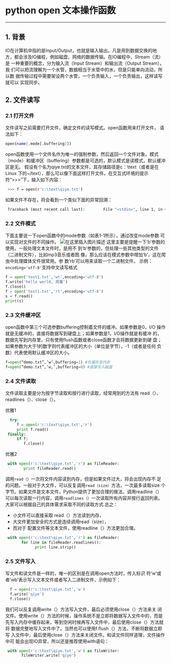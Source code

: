 #  python open 文本操作函数



---
## 1. 背景
IO在计算机中指的是Input/Output，也就是输入输出。凡是用到数据交换的地 方，都会涉及IO编程，例如磁盘、网络的数据传输。在IO编程中，Stream（流）是 一种重要的概念，分为输入流（Input Stream）和输出流（Output Stream）。我 们可以把流理解为一个水管，数据相当于水管中的水，但是只能单向流动，所以数 据传输过程中需要架设两个水管，一个负责输入，一个负责输出，这样读写就可以 实现同步。

## 2. 文件读写

### 2.1 打开文件
文件读写之前需要打开文件，确定文件的读写模式。open函数用来打开文件， 语法如下：
 

```bash
open(name[.mode[.buffering]])
```

open函数使用一个文件名作为唯一的强制参数，然后返回一个文件对象。模式 （mode）和缓冲区（buffering）参数都是可选的，默认模式是读模式，默认缓冲 区是无。
假设有个名为qiye.txt的文本文件，其存储路径是c：\text（或者是在Linux 下的~/text），那么可以像下面这样打开文件。在交互式环境的提示 符“>>>”下，输入如下内容：

```bash
 >>> f = open(r'c:\text\qiye.txt')
```

如果文件不存在，将会看到一个类似下面的异常回溯：

```bash
 Traceback (most recent call last):        File "<stdin>", line 1, in <module>     IOError: [Errno 2] No such file or directory: 'C:\\qiye.txt'
```

### 2.2 文件模式
下面主要说一下open函数中的mode参数（如表1-1所示），通过改变mode参数 可以实现对文件的不同操作。
![在这里插入图片描述](https://img-blog.csdnimg.cn/20200807235248271.png?x-oss-process=image/watermark,type_ZmFuZ3poZW5naGVpdGk,shadow_10,text_aHR0cHM6Ly9ibG9nLmNzZG4ubmV0L3hpeGloYWhhbGVsZWhlaGU=,size_16,color_FFFFFF,t_70)
这里主要是提醒一下‘b’参数的使用，一般处理文本文件时，是用不 到‘b’参数的，但处理一些其他类型的文件（二进制文件），比如mp3音乐或者图 像，那么应该在模式参数中增加‘b’，这在爬虫中处理媒体文件很常用。参 数‘rb’可以用来读取一个二进制文件。
示例：
`encoding='utf-8'`支持中文读写格式
```python
f = open('test1.txt','wt',encoding='utf-8')
f.write('hello world, 周董')
f.close()
f = open('test1.txt','rt',encoding='utf-8')
s = f.read()
print(s)
```

### 2.3 文件缓冲区
open函数中第三个可选参数buffering控制着文件的缓冲。如果参数是0，I/O 操作就是无缓冲的，直接将数据写到硬盘上；如果参数是1，I/O操作就是有缓冲 的，数据先写到内存里，只有使用flush函数或者close函数才会将数据更新到硬 盘；如果参数为大于1的数字则代表缓冲区的大小（单位是字节），-1（或者是任何 负数）代表使用默认缓冲区的大小。

```python
f=open(“demo.txt”,’w’,buffering=1) #先缓存至内存
f=open(“demo.txt”,’w,’,buffering=0) #直接写入磁盘
```
### 2.4 文件读取

文件读取主要是分为按字节读取和按行进行读取，经常用到的方法有 read（）、readlines（）、close（）。

优雅1
```python
  try:       
     f = open(r'c:\text\qiye.txt','r')        
     print f.read()     
 finally:        
     if f:                
        f.close()
```
优雅2
```python
 with open(r'c:\text\qiye.txt','r') as fileReader:        
        print fileReader.read()
```
调用`read（）`一次将文件内容读到内存，但是如果文件过大，将会出现内存不 足的问题。一般对于大文件，可以反复调用`read（size）`方法，一次最多读取size 个字节。如果文件是文本文件，Python提供了更加合理的做法，调用readline（） 可以每次读取一行内容，调用`readlines（）`一次读取所有内容并按行返回列表。 大家可以根据自己的具体需求采取不同的读取方式.总之：

 - 小文件可以直接采取 read（）方法读到内存，
 - 大文件更加安全的方式是连续调用read（size），
 - 而对于 配置文件等文本文件，使用readline（）方法更加合理。

```python
 with open(r'c:\text\qiye.txt','r') as fileReader:        
       for line in fileReader.readlines():                
             print line.strip()
```
### 2.5 文件写入
写文件和读文件是一样的，唯一的区别是在调用open方法时，传入标识
符‘w’或者‘wb’表示写入文本文件或者写入二进制文件，示例如下：

```python
  f = open(r'c:\text\qiye.txt','w')     
  f.write('qiye')     
  f.close()
```
我们可以反复调用write（）方法写入文件，最后必须使用close（）方法来关 闭文件。使用write（）方法的时候，操作系统不是立即将数据写入文件中的，而是 先写入内存中缓存起来，等到空闲时候再写入文件中，最后使用close（）方法就将 数据完整地写入文件中了。当然也可以使用f.flush（）方法，不断将数据立即写 入文件中，最后使用close（）方法来关闭文件。和读文件同样道理，文件操作中可 能会出现IO异常，所以还是推荐使用with语句：

```python
 with open(r'c:\text\qiye.txt','w') as fileWriter:        
       fileWriter.write('qiye')
```

